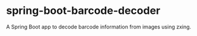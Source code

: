 # spring-boot-barcode-decoder
A Spring Boot app to decode barcode information from images using zxing.
